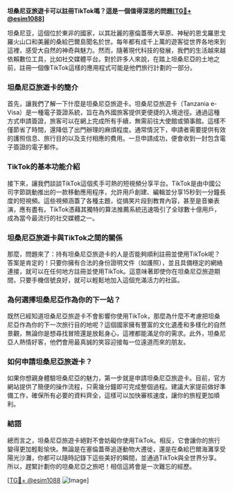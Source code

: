 **坦桑尼亚旅遊卡可以註冊TikTok嗎？這是一個值得深思的問題[[TG💪+ @esim1088](https://t.me/s/esim1088)]**

坦桑尼亚，這個位於東非的國家，以其壯麗的塞倫蓋蒂大草原、神秘的恩戈羅恩戈羅火山口和美麗的桑給巴爾島聞名於世。每年都有成千上萬的遊客從世界各地來到這裡，感受大自然的神奇與魅力。然而，隨著現代科技的發展，我們的生活越來越依賴數位工具，比如社交媒體平台。對於許多人來說，在踏上坦桑尼亞的土地之前，註冊一個像TikTok這樣的應用程式可能是他們旅行計劃的一部分。

### 坦桑尼亞旅遊卡的簡介

首先，讓我們了解一下什麼是坦桑尼亞旅遊卡。坦桑尼亞旅遊卡（Tanzania e-Visa）是一種電子簽證系統，旨在為外國旅客提供更便捷的入境途徑。通過這種方式申請簽證，旅客可以在網上完成所有手續，無需前往大使館或領事館。這樣不僅節省了時間，還降低了出門辦理的麻煩程度。通常情況下，申請者需要提供有效的護照信息、旅行目的以及支付相應的費用。一旦申請成功，便會收到一封包含電子簽證的電子郵件。

### TikTok的基本功能介紹

接下來，讓我們談談TikTok這個炙手可熱的短視頻分享平台。TikTok是由中國公司字節跳動推出的一款移動應用程序，允許用戶創建、編輯並分享15秒到一分鐘長度的短視頻。這些視頻涵蓋了各種主題，從搞笑片段到教育內容，甚至是音樂表演，應有盡有。TikTok憑藉其獨特的算法推薦系統迅速吸引了全球數十億用戶，成為當今最流行的社交媒體之一。

### 坦桑尼亞旅遊卡與TikTok之間的關係

那麼，問題來了：持有坦桑尼亞旅遊卡的人是否能夠順利註冊並使用TikTok呢？答案是肯定的！只要你擁有合法的身份證明文件（如護照），並且具備穩定的網絡連接，就可以在任何地方註冊並使用TikTok。這意味著即使你在坦桑尼亞旅遊期間，只要手機信號良好，就可以輕鬆地加入這個充滿活力的社區。

### 為何選擇坦桑尼亞作為你的下一站？

既然已經知道坦桑尼亞旅遊卡不會影響你使用TikTok，那麼為什麼不考慮把坦桑尼亞作為你的下一次旅行目的地呢？這個國家擁有豐富的文化遺產和多樣化的自然景觀，無論你是想尋找冒險還是放鬆身心，這裡都能滿足你的需求。此外，坦桑尼亞人熱情好客，他們會用最真誠的笑容迎接每一位遠道而來的朋友。

### 如何申請坦桑尼亞旅遊卡？

如果你想親身體驗坦桑尼亞的魅力，第一步就是申請坦桑尼亞旅遊卡。目前，官方網站提供了簡便的操作流程，只需幾分鐘即可完成整個過程。建議大家提前做好準備工作，確保所有必要的資料齊全，這樣可以加快審核速度，讓你的旅程更加順利。

### 結語

總而言之，坦桑尼亞旅遊卡絕對不會妨礙你使用TikTok。相反，它會讓你的旅行變得更加輕鬆愉快。無論是在塞倫蓋蒂追逐動物大遷徙，還是在桑給巴爾海灘享受陽光沙灘，你都可以隨時記錄下這些美好的瞬間，並通過TikTok與全世界分享。所以，趕緊計劃你的坦桑尼亞之旅吧！相信這將會是一次難忘的經歷。

[[TG💪+ @esim1088](https://t.me/s/esim1088) ![Image](https://i.postimg.cc/4NQfJmqS/Snipaste-2025-05-13-00-14-12.png)]